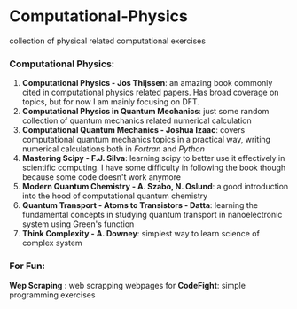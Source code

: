 # Computational-Physics
collection of physical related computational exercises

### Computational Physics:

1. **Computational Physics - Jos Thijssen**: an amazing book commonly cited in computational physics related papers. Has broad coverage on topics, but for now I am mainly focusing on DFT. 
2. **Computational Physics in Quantum Mechanics**:  just some random collection of quantum mechanics related numerical calculation
3. **Computational Quantum Mechanics - Joshua Izaac**: covers computational quantum mechanics topics in a practical way, writing numerical calculations both in *Fortran* and *Python* 
4. **Mastering Scipy - F.J. Silva**: learning scipy to better use it effectively in scientific computing. I have some difficulty in following the book though because some code doesn't work anymore 
5. **Modern Quantum Chemistry - A. Szabo, N. Oslund**: a good introduction into the hood of computational quantum chemistry
6. **Quantum Transport - Atoms to Transistors - Datta**:  learning the fundamental concepts in studying quantum transport in nanoelectronic system using Green's function
7. **Think Complexity - A. Downey**: simplest way to learn science of complex system  


### For Fun: 
**Wep Scraping** : web scrapping webpages for 
**CodeFight**: simple programming exercises

